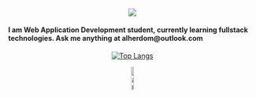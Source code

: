 <h4 align="center">
<img src="https://readme-typing-svg.demolab.com/?lines=Hi+👋+I'm+Alejandro!;Welcome+to+my+Github!&font=Fira%20Code&center=true&width=300&height=33&duration=3000&pause=1000">
</h4>

<h4 align="left">
I am Web Application Development student, currently learning fullstack technologies. Ask me anything at alherdom@outlook.com
</h4>


<div align="center">
    
  [![Top Langs](https://github-readme-stats.vercel.app/api/top-langs/?username=alherdom&theme=transparent&layout=compact)](https://github.com/anuraghazra/github-readme-stats)

  <img width="11%" src="https://komarev.com/ghpvc/?username=alherdom&label=Profile%20views&color=0e75b6&style=for-the-badge" alt="alherdom"/>

</div>
